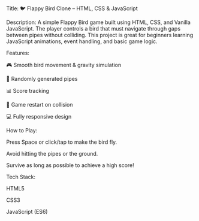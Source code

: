 Title: 🐦 Flappy Bird Clone – HTML, CSS & JavaScript

Description:
A simple Flappy Bird game built using HTML, CSS, and Vanilla JavaScript. The player controls a bird that must navigate through gaps between pipes without colliding. This project is great for beginners learning JavaScript animations, event handling, and basic game logic.

Features:

🎮 Smooth bird movement & gravity simulation

🚧 Randomly generated pipes

📊 Score tracking

🔄 Game restart on collision

💻 Fully responsive design

How to Play:

Press Space or click/tap to make the bird fly.

Avoid hitting the pipes or the ground.

Survive as long as possible to achieve a high score!

Tech Stack:

HTML5

CSS3

JavaScript (ES6)
